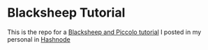 # Blacksheep Tutorial

This is the repo for a [Blacksheep and Piccolo tutorial](https://carlosmv.hashnode.dev/a-simple-rest-api-with-blacksheep-and-piccolo-orm-or-python) I posted in my personal in [Hashnode](https://carlosmv.hashnode.dev/)
